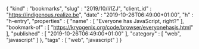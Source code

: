 {
  "kind" : "bookmarks",
  "slug" : "2019/10/li1ZJ",
  "client_id" : "https://indigenous.realize.be",
  "date" : "2019-10-26T06:49:00+01:00",
  "h" : "h-entry",
  "properties" : {
    "name" : [ "Everyone has JavaScript, right?" ],
    "bookmark-of" : [ "https://kryogenix.org/code/browser/everyonehasjs.html" ],
    "published" : [ "2019-10-26T06:49:00+01:00" ],
    "category" : [ "web", "javascript" ]
  },
  "tags" : [ "web", "javascript" ]
}
